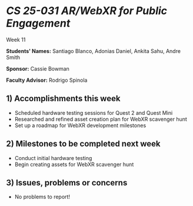 # *CS 25-031 AR/WebXR for Public Engagement*

Week 11

**Students' Names:**
Santiago Blanco, Adonias Daniel, Ankita Sahu, Andre Smith  

**Sponsor:**
Cassie Bowman  

**Faculty Advisor:**
Rodrigo Spinola  

## 1) Accomplishments this week ##
   - Scheduled hardware testing sessions for Quest 2 and Quest Mini
   - Researched and refined asset creation plan for WebXR scavenger hunt
   - Set up a roadmap for WebXR development milestones

## 2) Milestones to be completed next week ##
   - Conduct initial hardware testing
   - Begin creating assets for WebXR scavenger hunt

## 3) Issues, problems or concerns ##
   - No problems to report!
